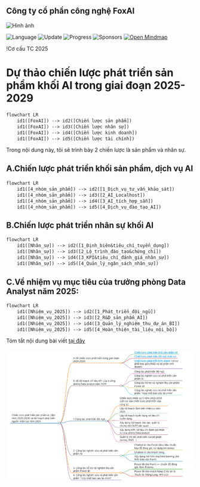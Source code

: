 ## Công ty cổ phần công nghệ FoxAI

<img src="https://fox.ai.vn/wp-content/uploads/2024/07/Logo_Original-1.png" alt="Hình ảnh" width="30%" />

![Language](https://img.shields.io/badge/Language-Python-orange.svg?logo=Python&logoColor=yellow) 
![Update](https://img.shields.io/badge/Update-Weekly-green.svg) 
![Progress](https://img.shields.io/badge/progress-N%2F1049-brightgreen.svg) 
![Sponsors](https://img.shields.io/badge/Sponsor-0-lightgrey.svg)
[![Open Mindmap](https://img.shields.io/badge/Mindmap-View%20Now-green)](https://hoanglong8.github.io/FoxAI-Data-Analyst/markmap.html)

!Cơ cấu TC 2025

# Dự thảo chiến lược phát triển sản phẩm khối AI trong giai đoạn 2025-2029

```mermaid
flowchart LR
    id1([FoxAI]) --> id2([Chiến lược sản phẩm])
    id1([FoxAI]) --> id3([Chiến lược nhân sự])
    id1([FoxAI]) --> id4([Chiến lược kinh doanh])
    id1([FoxAI]) --> id5([Chiến lược tài chính])
```

Trong nội dung này, tôi sẽ trình bày 2 chiến lược là sản phẩm và nhân sự.

## A.Chiến lược phát triển khối sản phẩm, dịch vụ AI

```mermaid
flowchart LR
    id1([4_nhóm_sản_phẩm]) --> id2([1_Dịch_vụ_tư_vấn_khảo_sát])
    id1([4_nhóm_sản_phẩm]) --> id3([2_AI_Localhost])
    id1([4_nhóm_sản_phẩm]) --> id4([3_AI_tích_hợp_sẵn])
    id1([4_nhóm_sản_phẩm]) --> id5([4_Dịch_vụ_đào_tạo_AI])
```

## B.Chiến lược phát triển nhân sự khối AI

```mermaid
flowchart LR
    id1([Nhân_sự]) --> id2([1_Định_biên&tiêu_chí_tuyển_dụng])
    id1([Nhân_sự]) --> id3([2_Lộ_trình_đào_tạo&chứng_chỉ])
    id1([Nhân_sự]) --> id4([3_KPI&tiêu_chí_đánh_giá_nhân_sự])
    id1([Nhân_sự]) --> id5([4_Quản_lý_ngân_sách_nhân_sự])
```

## C.Về nhiệm vụ mục tiêu của trưởng phòng Data Analyst năm 2025:

```mermaid
flowchart LR
    id1([Nhiệm_vụ_2025]) --> id2([1_Phát_triển_đội_ngũ])
    id1([Nhiệm_vụ_2025]) --> id3([2_R&D_sản_phẩm_AI])
    id1([Nhiệm_vụ_2025]) --> id4([3_Quản_lý_nghiệm_thu_dự_án_BI])
    id1([Nhiệm_vụ_2025]) --> id5([4_Hoàn_thiện_tài_liệu_nội_bộ])
```

Tóm tắt nội dung bài viết [tại đây](https://hoanglong8.github.io/FoxAI-Data-Analyst/markmap.html)

![Hình ảnh](https://github.com/hoanglong8/FoxAI-Data-Analyst/blob/main/Image/Markmap.png)



